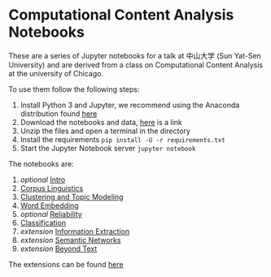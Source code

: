 # Computational Content Analysis Notebooks

These are a series of Jupyter notebooks for a talk at 中山大学 (Sun Yat-Sen University) and are derived from a class on Computational Content Analysis at the university of Chicago.

To use them follow the following steps:

1. Install Python 3 and Jupyter, we recommend using the Anaconda distribution found [here](https://www.continuum.io/downloads)
2. Download the notebooks and data, [here](https://github.com/KnowledgeLab/content_analysis/archive/1.1.zip) is a link
3. Unzip the files and open a terminal in the directory
4. Install the requirements `pip install -U -r requirements.txt`
5. Start the Jupyter Notebook server `jupyter notebook`

The notebooks are:

1. _optional_ [Intro](1-Intro/1-intro.ipynb)
2. [Corpus Linguistics](2-Corpus-Linguistics/2-Corpus-Linguistics.ipynb)
3. [Clustering and Topic Modeling](3-Clustering-and-Topic-Modeling/3-Clustering-and-Topic-Modeling.ipynb)
4. [Word Embedding](4-Word-Embedding/4-Word-Embedding.ipynb)
5. _optional_ [Reliability](5-Reliability/5-Reliability.ipynb)
6. [Classification](6-Classification/6-Classification.ipynb)
7. _extension_ [Information Extraction](7-Information-Extraction/7-Information-Extraction.ipynb)
8. _extension_ [Semantic Networks](8-Semantic-Networks/8-Semantic-Networks.ipynb)
9. _extension_ [Beyond Text](9-Beyond-Text/9-Beyond-Text.ipynb)

The extensions can be found [here](https://github.com/KnowledgeLab/content_analysis/)
